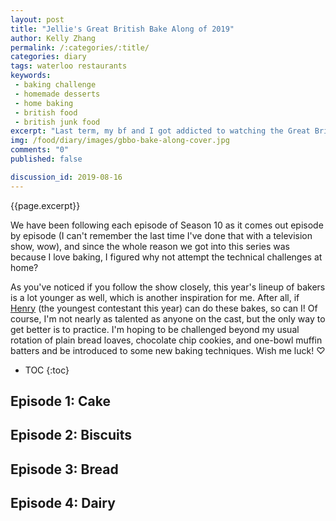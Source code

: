 ```yaml
---
layout: post
title: "Jellie's Great British Bake Along of 2019"
author: Kelly Zhang
permalink: /:categories/:title/
categories: diary
tags: waterloo restaurants
keywords:
 - baking challenge
 - homemade desserts
 - home baking
 - british food
 - british junk food
excerpt: "Last term, my bf and I got addicted to watching the Great British Bake Off. For Season 10, I've decided to try to follow along with the episodes as they roll out and try my hand at each week's technical challenges."
img: /food/diary/images/gbbo-bake-along-cover.jpg
comments: "0"
published: false

discussion_id: 2019-08-16
---
```


{{page.excerpt}}

We have been following each episode of Season 10 as it comes out episode by episode (I can't remember the last time I've done that with a television show, wow), and since the whole reason we got into this series was because I love baking, I figured why not attempt the technical challenges at home?

As you've noticed if you follow the show closely, this year's lineup of bakers is a lot younger as well, which is another inspiration for me. After all, if [Henry](https://www.instagram.com/henryfabird/) (the youngest contestant this year) can do these bakes, so can I! Of course, I'm not nearly as talented as anyone on the cast, but the only way to get better is to practice. I'm hoping to be challenged beyond my usual rotation of plain bread loaves, chocolate chip cookies, and one-bowl muffin batters and be introduced to some new baking techniques. Wish me luck! ♡

* TOC
{:toc}

## Episode 1: Cake

## Episode 2: Biscuits

## Episode 3: Bread

## Episode 4: Dairy
